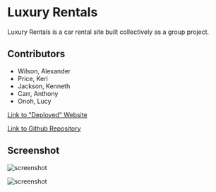 # Luxury Rentals

Luxury Rentals is a car rental site built collectively as a group project.

## Contributors
- Wilson, Alexander
- Price, Keri
- Jackson, Kenneth
- Carr, Anthony
- Onoh, Lucy

[Link to "Deployed" Website](https://alexwilsonnc.github.io/luxury-rentals/)

[Link to Github Repository](https://github.com/AlexWilsonNC/luxury-rentals)

## Screenshot
![screenshot](/public/assets/luxury-rentals1.png)

![screenshot](/public/assets/luxury-rentals2.png)
